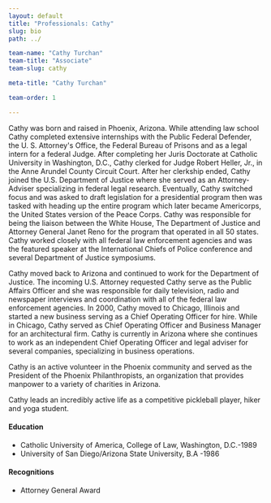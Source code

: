 ```yaml
---
layout: default
title: "Professionals: Cathy"
slug: bio
path: ../

team-name: "Cathy Turchan" 
team-title: "Associate"
team-slug: cathy

meta-title: "Cathy Turchan"

team-order: 1

---
```

<p>Cathy was born and raised in Phoenix, Arizona. While attending law school Cathy completed extensive internships with the Public Federal Defender, the U. S. Attorney's Office, the Federal Bureau of Prisons and as a legal intern for a federal Judge. After completing her Juris Doctorate at Catholic University in Washington, D.C., Cathy clerked for Judge Robert Heller, Jr., in the Anne Arundel County Circuit Court. After her clerkship ended, Cathy joined the U.S. Department of Justice where she served as an Attorney-Adviser specializing in federal legal research. Eventually, Cathy switched focus and was asked to draft legislation for a presidential program then was tasked with heading up the entire program which later became Americorps, the United States version of the Peace Corps. Cathy was responsible for being the liaison between the White House, The Department of Justice and Attorney General Janet Reno for the program that operated in all 50 states. Cathy worked closely with all federal law enforcement agencies and was the featured speaker at the International Chiefs of Police conference and several Department of Justice symposiums.</p>

<p>Cathy moved back to Arizona and continued to work for the Department of Justice. The incoming U.S. Attorney requested Cathy serve as the Public Affairs Officer and she was responsible for daily television, radio and newspaper interviews and coordination with all of the federal law enforcement agencies. In 2000, Cathy moved to Chicago, Illinois and started a new business serving as a Chief Operating Officer for hire. While in Chicago, Cathy served as Chief Operating Officer and Business Manager for an architectural firm. Cathy is currently in Arizona where she continues to work as an independent Chief Operating Officer and legal adviser for several companies, specializing in business operations.</p>

<p>Cathy is an active volunteer in the Phoenix community and served as the President of the Phoenix Philanthropists, an organization that provides manpower to a variety of charities in Arizona.</p>

<p>Cathy leads an incredibly active life as a competitive pickleball player, hiker and yoga student.</p>

<h4>Education</h4>
<ul class="bullets">
    <li>Catholic University of America, College of Law, Washington, D.C.-1989</li>
    <li>University of San Diego/Arizona State University, B.A -1986</li>
</ul>
<h4>Recognitions</h4>
<ul class="bullets">
    <li>Attorney General Award</li>
</ul>